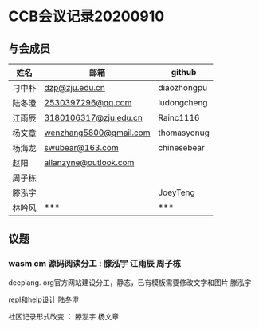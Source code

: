 CCB会议记录20200910
 ====

 ## 与会成员


 |姓名	|邮箱|github|
 | ----- | ----- | -----|
 |刁中朴	|dzp@zju.edu.cn	|diaozhongpu|
 陆冬澄|	2530397296@qq.com	|ludongcheng
 江雨辰|3180106317@zju.edu.cn|	Rainc1116
 杨文章|	wenzhang5800@gmail.com	|thomasyonug
 杨海龙|	swubear@163.com	|chinesebear
 赵阳|	allanzyne@outlook.com|	
 周子栋||
 滕泓宇||JoeyTeng
 林吟风|***	|***

 ## 议题

 ### wasm cm 源码阅读分工 : 滕泓宇 江雨辰 周子栋 <br>
 
 deeplang. org官方网站建设分工，静态，已有模板需要修改文字和图片  滕泓宇 <br>
 
 repl和help设计 陆冬澄<br>
 
 社区记录形式改变 ： 滕泓宇 杨文章
